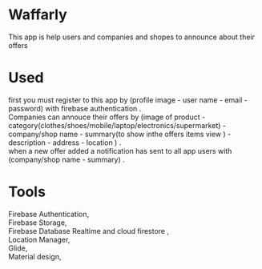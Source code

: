 # Waffarly
This app is help users and companies and shopes to announce about their offers
# Used
first you must register to this app by (profile image - user name - email - password) with firebase authentication .<br/>
Companies can annouce their offers by (image of product - category(clothes/shoes/mobile/laptop/electronics/supermarket) - company/shop name - summary(to show inthe offers items view ) - description - address - location ) .<br/>
when a new offer added a notification has sent to all app users with (company/shop name - summary) .

# Tools 
Firebase Authentication, <br/>
Firebase Storage, <br/>
Firebase Database Realtime and cloud firestore ,  <br/>
Location Manager, <br/>
Glide,<br/>
Material design,<br/>
